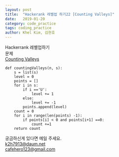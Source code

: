 ```yaml
---
layout: post
title:  "Hackerank 레벨업 하기22 [Counting Valleys]"
date:   2019-01-20
category: code_practice
tags: coding_practice
author: Khel Kim, 김현호
---
```


Hackerrank 레벨업하기  
문제  
[Counting Valleys](https://www.hackerrank.com/challenges/counting-valleys/problem)

~~~
def countingValleys(n, s):
    s = list(s)
    level = 0
    points = []
    for i in s:
        if i =='U':
            level += 1
        else:
            level += -1
        points.append(level)
    count = 0
    for i in range(len(points) -1):
        if points[i] < 0 and points[i+1] ==0:
            count +=1
    return count
~~~

궁금하신게 있다면 메일 주세요.  
k2h7913@daum.net  
cafehero123@gmail.com
